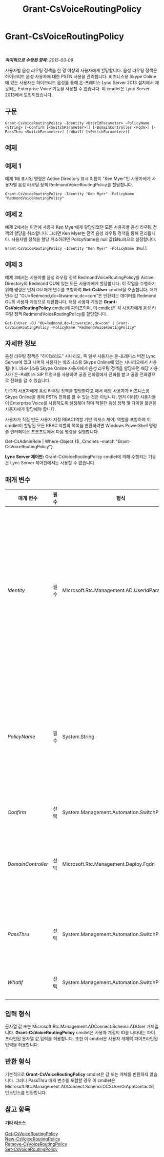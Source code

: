 ﻿---
title: Grant-CsVoiceRoutingPolicy
TOCTitle: Grant-CsVoiceRoutingPolicy
ms:assetid: a7c7b6c4-925a-464c-a3ee-8373f4eb46b2
ms:mtpsurl: https://technet.microsoft.com/ko-kr/library/JJ205141(v=OCS.15)
ms:contentKeyID: 49304639
ms.date: 08/24/2015
mtps_version: v=OCS.15
ms.translationtype: HT
---

# Grant-CsVoiceRoutingPolicy

 

_**마지막으로 수정된 항목:** 2015-03-09_

사용자별 음성 라우팅 정책을 한 명 이상의 사용자에게 할당합니다. 음성 라우팅 정책은 하이브리드 음성 사용자에 대한 PSTN 사용을 관리합니다. 비즈니스용 Skype Online에 있는 사용자는 하이브리드 음성을 통해 온-프레미스 Lync Server 2013 설치에서 제공되는 Enterprise Voice 기능을 사용할 수 있습니다. 이 cmdlet은 Lync Server 2013에서 도입되었습니다.

## 구문

    Grant-CsVoiceRoutingPolicy -Identity <UserIdParameter> -PolicyName <String> [-Confirm [<SwitchParameter>]] [-DomainController <Fqdn>] [-PassThru <SwitchParameter>] [-WhatIf [<SwitchParameter>]]

## 예제

## 예제 1

예제 1에 표시된 명령은 Active Directory 표시 이름이 "Ken Myer"인 사용자에게 사용자별 음성 라우팅 정책 RedmondVoiceRoutingPolicy를 할당합니다.

    Grant-CsVoiceRoutingPolicy -Identity "Ken Myer" -PolicyName "RedmondVoiceRoutingPolicy"

## 예제 2

예제 2에서는 이전에 사용자 Ken Myer에게 할당되었던 모든 사용자별 음성 라우팅 정책의 할당을 취소합니다. 그러면 Ken Myer는 전역 음성 라우팅 정책을 통해 관리됩니다. 사용자별 정책을 할당 취소하려면 PolicyName을 null 값($Null)으로 설정합니다.

    Grant-CsVoiceRoutingPolicy -Identity "Ken Myer" -PolicyName $Null

## 예제 3

예제 3에서는 사용자별 음성 라우팅 정책 RedmondVoiceRoutingPolicy를 Active Directory의 Redmond OU에 있는 모든 사용자에게 할당합니다. 이 작업을 수행하기 위해 명령은 먼저 OU 매개 변수를 포함하여 **Get-CsUser** cmdlet을 호출합니다. 매개 변수 값 "OU=Redmond,dc=litwareinc,dc=com"은 반환되는 데이터를 Redmond OU의 사용자 계정으로 제한합니다. 해당 사용자 계정은 **Grant-CsVoiceRoutingPolicy** cmdlet에 파이프되며, 이 cmdlet은 각 사용자에게 음성 라우팅 정책 RedmondVoiceRoutingPolicy를 할당합니다.

    Get-CsUser -OU "OU=Redmond,dc=litwareinc,dc=com" | Grant-CsVoiceRoutingPolicy -PolicyName "RedmondVoiceRoutingPolicy"

## 자세한 정보

음성 라우팅 정책은 "하이브리드" 시나리오, 즉 일부 사용자는 온-프레미스 버전 Lync Server에 있고 나머지 사용자는 비즈니스용 Skype Online에 있는 시나리오에서 사용됩니다. 비즈니스용 Skype Online 사용자에게 음성 라우팅 정책을 할당하면 해당 사용자가 온-프레미스 SIP 트렁크를 사용하여 공중 전화망에서 전화를 받고 공중 전화망으로 전화를 걸 수 있습니다.

단순히 사용자에게 음성 라우팅 정책을 할당한다고 해서 해당 사용자가 비즈니스용 Skype Online을 통해 PSTN 전화를 할 수 있는 것은 아닙니다. 먼저 이러한 사용자들이 Enterprise Voice를 사용하도록 설정해야 하며 적절한 음성 정책 및 다이얼 플랜을 사용자에게 할당해야 합니다.

사용자가 직접 만든 사용자 지정 RBAC(역할 기반 액세스 제어) 역할을 포함하여 이 cmdlet이 할당된 모든 RBAC 역할의 목록을 반환하려면 Windows PowerShell 명령줄 인터페이스 프롬프트에서 다음 명령을 실행합니다.

Get-CsAdminRole | Where-Object {$\_.Cmdlets –match "Grant-CsVoiceRoutingPolicy"}

**Lync Server 제어판:** Grant-CsVoiceRoutingPolicy cmdlet에 의해 수행되는 기능은 Lync Server 제어판에서는 사용할 수 없습니다.

## 매개 변수


<table>
<colgroup>
<col style="width: 25%" />
<col style="width: 25%" />
<col style="width: 25%" />
<col style="width: 25%" />
</colgroup>
<thead>
<tr class="header">
<th>매개 변수</th>
<th>필수</th>
<th>형식</th>
<th>설명</th>
</tr>
</thead>
<tbody>
<tr class="odd">
<td><p><em>Identity</em></p></td>
<td><p>필수</p></td>
<td><p>Microsoft.Rtc.Management.AD.UserIdParameter</p></td>
<td><p>사용자별 음성 라우팅 정책을 할당할 사용자 계정의 ID를 나타냅니다. 사용자 ID는 보통 네 가지 형식 중 하나를 사용하여 지정되는데, 이러한 형식은 1) 사용자의 SIP 주소, 2) 사용자의 UPN(사용자 계정 이름), 3) 도메인\로그온 형태인 사용자의 도메인 이름 및 로그온 이름(예: litwareinc\kenmyer) 및 4) 사용자의 Active Directory 표시 이름(예: Ken Myer)입니다.</p>
<p>사용자의 Active Directory 고유 이름을 사용하여 사용자 ID를 지정할 수도 있습니다.</p>
<p>또한 표시 이름을 사용자 ID로 사용할 경우 별표(*) 와일드카드 문자를 사용할 수 있습니다. 예를 들어 &quot;* Smith&quot;라는 ID는 표시 이름이 &quot; Smith&quot; 문자열 값으로 끝나는 모든 사용자를 반환합니다.</p></td>
</tr>
<tr class="even">
<td><p><em>PolicyName</em></p></td>
<td><p>필수</p></td>
<td><p>System.String</p></td>
<td><p>할당할 정책의 &quot;이름&quot;입니다. PolicyName은 간단히 말해 정책 ID에서 정책 범위(&quot;tag:&quot; 접두사)를 뺀 부분입니다. 예를 들어 ID가 tag:Redmond인 정책의 PolicyName은 Redmond와 같습니다. 마찬가지로 ID가 tag:RedmondVoiceRoutingPolicy인 정책의 PolicyName은 RedmondVoiceRoutingPolicy와 같습니다.</p>
<p>사용자에게 이전에 할당한 사용자별 정책을 할당 취소하려면 PolicyName을 null 값($Null)으로 설정합니다.</p></td>
</tr>
<tr class="odd">
<td><p><em>Confirm</em></p></td>
<td><p>선택</p></td>
<td><p>System.Management.Automation.SwitchParameter</p></td>
<td><p>명령을 실행하기 전에 확인 메시지를 표시합니다.</p></td>
</tr>
<tr class="even">
<td><p><em>DomainController</em></p></td>
<td><p>선택</p></td>
<td><p>Microsoft.Rtc.Management.Deploy.Fqdn</p></td>
<td><p>사용자 정보를 검색하기 위해 지정된 도메인 컨트롤러에 연결하는 데 사용됩니다. 특정 도메인 컨트롤러에 연결하려면 DomainController 매개 변수 뒤에 컴퓨터 이름(예: atl-dc-001) 또는 FQDN(정규화된 도메인 이름)(예: atl-dc-001.litwareinc.com)을 포함합니다.</p></td>
</tr>
<tr class="odd">
<td><p><em>PassThru</em></p></td>
<td><p>선택</p></td>
<td><p>System.Management.Automation.SwitchParameter</p></td>
<td><p>음성 라우팅 정책을 할당할 사용자 계정을 나타내는 사용자 개체를 파이프라인을 통해 전달하는 데 사용됩니다. 기본적으로 <strong>Grant-CsVoiceRoutingPolicy</strong> cmdlet은 파이프라인을 통해 개체를 전달하지 않습니다.</p></td>
</tr>
<tr class="even">
<td><p><em>WhatIf</em></p></td>
<td><p>선택</p></td>
<td><p>System.Management.Automation.SwitchParameter</p></td>
<td><p>명령을 실제로 실행하지 않고도 명령이 실행될 경우 발생할 수 있는 현상을 설명합니다.</p></td>
</tr>
</tbody>
</table>


## 입력 형식

문자열 값 또는 Microsoft.Rtc.Management.ADConnect.Schema.ADUser 개체입니다. **Grant-CsVoiceRoutingPolicy** cmdlet은 사용자 계정의 ID를 나타내는 파이프라인된 문자열 값 입력을 허용합니다. 또한 이 cmdlet은 사용자 개체의 파이프라인된 입력을 허용합니다.

## 반환 형식

기본적으로 **Grant-CsVoiceRoutingPolicy** cmdlet은 값 또는 개체를 반환하지 않습니다. 그러나 PassThru 매개 변수를 포함할 경우 이 cmdlet은 Microsoft.Rtc.Management.ADConnect.Schema.OCSUserOrAppContact의 인스턴스를 반환합니다.

## 참고 항목

#### 기타 리소스

[Get-CsVoiceRoutingPolicy](get-csvoiceroutingpolicy.md)  
[New-CsVoiceRoutingPolicy](new-csvoiceroutingpolicy.md)  
[Remove-CsVoiceRoutingPolicy](remove-csvoiceroutingpolicy.md)  
[Set-CsVoiceRoutingPolicy](set-csvoiceroutingpolicy.md)

